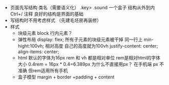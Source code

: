 - 页面先写结构
  类名（需要语义化）  .key>   .sound 一个盒子
  结构从外到内
  Ctrl+/ 注释
  良好的结构是界面的基础
- 写结构时不用考虑样式 （先建毛坯房再装修）
- 样式
  - 块级元素 block
    行内元素？
  - 弹性布局 
    display: flex; 
    所有子元素的块级元素被干掉 同一行上
    min-hight:100vh; 相对高度  自己的高度就为100vh
    justify-content: center;
    align-items: center;
  - html 默认的字体为16px
    rem 和 vh 都是相对单位
    rem是相对html的字体大小
    0.4rem = 16px * 0.4=6.389px
    为什么不直接用px？ 在手机端 px 不准确 但rem适用所有手机
  - 盒子模型
    margin + border +padding + content
  
